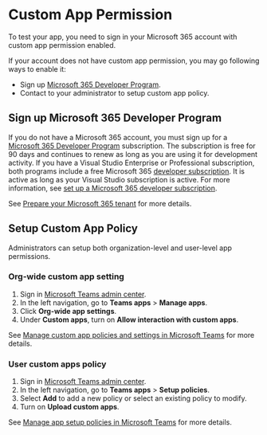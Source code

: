# Custom App Permission

To test your app, you need to sign in your Microsoft 365 account with custom app permission enabled.

If your account does not have custom app permission, you may go following ways to enable it:

- Sign up [Microsoft 365 Developer Program](https://developer.microsoft.com/microsoft-365/dev-program).
- Contact to your administrator to setup custom app policy.

## Sign up Microsoft 365 Developer Program

If you do not have a Microsoft 365 account, you must sign up for a [Microsoft 365 Developer Program](https://developer.microsoft.com/microsoft-365/dev-program) subscription. The subscription is free for 90 days and continues to renew as long as you are using it for development activity. If you have a Visual Studio Enterprise or Professional subscription, both programs include a free Microsoft 365 [developer subscription](https://aka.ms/MyVisualStudioBenefits). It is active as long as your Visual Studio subscription is active. For more information, see [set up a Microsoft 365 developer subscription](https://docs.microsoft.com/office/developer-program/office-365-developer-program-get-started).

See [Prepare your Microsoft 365 tenant](https://docs.microsoft.com/microsoftteams/platform/concepts/build-and-test/prepare-your-o365-tenant) for more details.

## Setup Custom App Policy

Administrators can setup both organization-level and user-level app permissions.

### Org-wide custom app setting

1. Sign in [Microsoft Teams admin center](https://admin.teams.microsoft.com/).
2. In the left navigation, go to **Teams apps** > **Manage apps**.
3. Click **Org-wide app settings**.
4. Under **Custom apps**, turn on **Allow interaction with custom apps**.

See [Manage custom app policies and settings in Microsoft Teams](https://docs.microsoft.com/microsoftteams/teams-custom-app-policies-and-settings#org-wide-custom-app-setting) for more details.

### User custom apps policy

1. Sign in [Microsoft Teams admin center](https://admin.teams.microsoft.com/).
2. In the left navigation, go to **Teams apps** > **Setup policies**.
3. Select **Add** to add a new policy or select an existing policy to modify.
4. Turn on **Upload custom apps**.

See [Manage app setup policies in Microsoft Teams](https://docs.microsoft.com/microsoftteams/teams-app-setup-policies#upload-custom-apps) for more details.